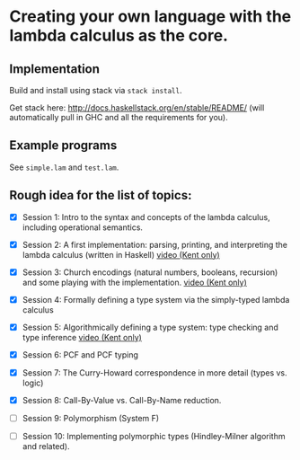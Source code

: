 # Creating your own language with the lambda calculus as the core.

## Implementation

Build and install using stack via `stack install`.

Get stack here: http://docs.haskellstack.org/en/stable/README/
(will automatically pull in GHC and all the requirements for you).

## Example programs

See `simple.lam` and `test.lam`.

## Rough idea for the list of topics:
    
 - [x] Session 1: Intro to the syntax and concepts of the lambda calculus, 
    including operational semantics.
    
 - [x]  Session 2: A first implementation: parsing, printing, and interpreting 
    the lambda calculus (written in Haskell) [video (Kent only)](https://kent.cloud.panopto.eu/Panopto/Pages/Viewer.aspx?id=7d6df6a1-c4b7-42e2-a4b3-aae100d89b17)
 - [x]  Session 3: Church encodings (natural numbers, booleans, recursion) and some playing with the implementation. [video (Kent only)](https://kent.cloud.panopto.eu/Panopto/Pages/Viewer.aspx?id=6ff8fedf-125b-40bf-86f3-aae8010b4383)
 - [x]  Session 4: Formally defining a type system via the simply-typed lambda 
    calculus
 - [x]  Session 5: Algorithmically defining a type system: type checking and 
    type inference [video (Kent only)](https://kent.cloud.panopto.eu/Panopto/Pages/Viewer.aspx?id=86ff0fcd-1702-4c92-8102-aaf600fa82a8)
 - [x] Session 6: PCF and PCF typing
 - [x] Session 7: The Curry-Howard correspondence in more detail (types vs. logic)
 - [x] Session 8: Call-By-Value vs. Call-By-Name reduction.
 - [ ] Session 9: Polymorphism (System F)
 - [ ] Session 10: Implementing polymorphic types (Hindley-Milner algorithm 
    and related).
